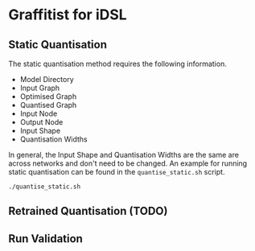 # Graffitist for iDSL



## Static Quantisation

The static quantisation method requires the following information.

 - Model Directory
 - Input Graph
 - Optimised Graph
 - Quantised Graph
 - Input Node
 - Output Node
 - Input Shape
 - Quantisation Widths

In general, the Input Shape and Quantisation Widths are the same are across networks and don't need to be changed. An example for running static quantisation can be found in the `quantise_static.sh` script.

```
./quantise_static.sh
```

## Retrained Quantisation (TODO)


## Run Validation
